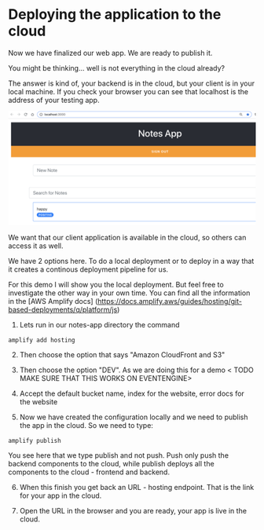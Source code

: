 # Deploying the application to the cloud

Now we have finalized our web app. We are ready to publish it.

You might be thinking... well is not everything in the cloud already?

The answer is kind of, your backend is in the cloud, but your client is in your local machine. If you check your browser you can see that localhost is the address of your testing app.

<img src="../images/localhost.png"
     alt="Localhost in the navigation bar" />

We want that our client application is available in the cloud, so others can access it as well.

We have 2 options here. To do a local deployment or to deploy in a way that it creates a continous deployment pipeline for us.

For this demo I will show you the local deployment. But feel free to investigate the other way in your own time. You can find all the information in the [AWS Amplify docs] (https://docs.amplify.aws/guides/hosting/git-based-deployments/q/platform/js)

1. Lets run in our notes-app directory the command

```
amplify add hosting
```

2. Then choose the option that says "Amazon CloudFront and S3"

3. Then choose the option "DEV". As we are doing this for a demo < TODO MAKE SURE THAT THIS WORKS ON EVENTENGINE>

4. Accept the default bucket name, index for the website, error docs for the website

5. Now we have created the configuration locally and we need to publish the app in the cloud. So we need to type:

```
amplify publish
```

You see here that we type publish and not push. Push only push the backend components to the cloud, while publish deploys all the components to the cloud - frontend and backend.

6. When this finish you get back an URL - hosting endpoint. That is the link for your app in the cloud.

7. Open the URL in the browser and you are ready, your app is live in the cloud.
